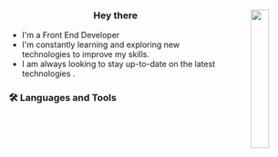 

<h3 align="center">
  <span>Hey there </span>
  <img src="https://github.com/mohamedabusrea/mohamedabusrea/blob/master/profile-img.png" align="right" width="25%"/>
</h3>
<!-- Typing SVG by DenverCoder1 - https://github.com/DenverCoder1/readme-typing-svg -->

- I'm a Front End Developer
- I'm constantly learning and exploring new technologies to improve my skills.
- I am always looking to stay up-to-date on the latest technologies .


### 🛠 Languages and Tools

<div  >


</div>

